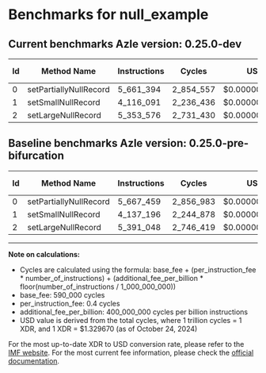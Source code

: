 # Benchmarks for null_example

## Current benchmarks Azle version: 0.25.0-dev

| Id  | Method Name            | Instructions | Cycles    | USD           | USD/Million Calls | Change                             |
| --- | ---------------------- | ------------ | --------- | ------------- | ----------------- | ---------------------------------- |
| 0   | setPartiallyNullRecord | 5_661_394    | 2_854_557 | $0.0000037956 | $3.79             | <font color="green">-6_065</font>  |
| 1   | setSmallNullRecord     | 4_116_091    | 2_236_436 | $0.0000029737 | $2.97             | <font color="green">-21_105</font> |
| 2   | setLargeNullRecord     | 5_353_576    | 2_731_430 | $0.0000036319 | $3.63             | <font color="green">-37_472</font> |

## Baseline benchmarks Azle version: 0.25.0-pre-bifurcation

| Id  | Method Name            | Instructions | Cycles    | USD           | USD/Million Calls |
| --- | ---------------------- | ------------ | --------- | ------------- | ----------------- |
| 0   | setPartiallyNullRecord | 5_667_459    | 2_856_983 | $0.0000037988 | $3.79             |
| 1   | setSmallNullRecord     | 4_137_196    | 2_244_878 | $0.0000029849 | $2.98             |
| 2   | setLargeNullRecord     | 5_391_048    | 2_746_419 | $0.0000036518 | $3.65             |

---

**Note on calculations:**

-   Cycles are calculated using the formula: base_fee + (per_instruction_fee \* number_of_instructions) + (additional_fee_per_billion \* floor(number_of_instructions / 1_000_000_000))
-   base_fee: 590_000 cycles
-   per_instruction_fee: 0.4 cycles
-   additional_fee_per_billion: 400_000_000 cycles per billion instructions
-   USD value is derived from the total cycles, where 1 trillion cycles = 1 XDR, and 1 XDR = $1.329670 (as of October 24, 2024)

For the most up-to-date XDR to USD conversion rate, please refer to the [IMF website](https://www.imf.org/external/np/fin/data/rms_sdrv.aspx).
For the most current fee information, please check the [official documentation](https://internetcomputer.org/docs/current/developer-docs/gas-cost#execution).
